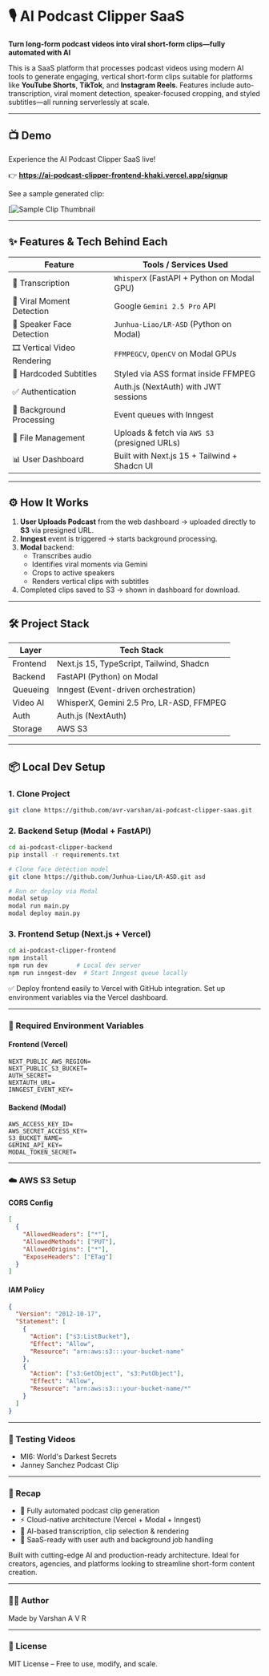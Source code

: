 # 🎙️ AI Podcast Clipper SaaS

**Turn long-form podcast videos into viral short-form clips—fully automated with AI**

This is a SaaS platform that processes podcast videos using modern AI tools to generate engaging, vertical short-form clips suitable for platforms like **YouTube Shorts**, **TikTok**, and **Instagram Reels**. Features include auto-transcription, viral moment detection, speaker-focused cropping, and styled subtitles—all running serverlessly at scale.


-----


## 📺 Demo

Experience the AI Podcast Clipper SaaS live!

👉 **https://ai-podcast-clipper-frontend-khaki.vercel.app/signup**

See a sample generated clip:

[![Sample Clip Thumbnail]((https://raw.githubusercontent.com/avr-varshan/ai-podcast-clipper-saas/main/resources/sample/thumbnail.jpg)](https://github.com/avr-varshan/ai-podcast-clipper-saas/blob/main/resources/sample/sample_clip.mp4))

---

## ✨ Features & Tech Behind Each

| Feature | Tools / Services Used |
|---|---|
| 🎼 Transcription | `WhisperX` (FastAPI + Python on Modal GPU) |
| 🧠 Viral Moment Detection | Google `Gemini 2.5 Pro` API |
| 🎯 Speaker Face Detection | `Junhua-Liao/LR-ASD` (Python on Modal) |
| 🎞️ Vertical Video Rendering | `FFMPEGCV`, `OpenCV` on Modal GPUs |
| 📃 Hardcoded Subtitles | Styled via ASS format inside FFMPEG |
| ✅ Authentication | Auth.js (NextAuth) with JWT sessions |
| 🔄 Background Processing | Event queues with Inngest |
| 📁 File Management | Uploads & fetch via `AWS S3` (presigned URLs) |
| 📊 User Dashboard | Built with Next.js 15 + Tailwind + Shadcn UI |

-----

## ⚙️ How It Works

1.  **User Uploads Podcast** from the web dashboard → uploaded directly to **S3** via presigned URL.
2.  **Inngest** event is triggered → starts background processing.
3.  **Modal** backend:
      - Transcribes audio
      - Identifies viral moments via Gemini
      - Crops to active speakers
      - Renders vertical clips with subtitles
4.  Completed clips saved to S3 → shown in dashboard for download.

-----

## 🛠 Project Stack

| Layer | Tech Stack |
|---|---|
| Frontend | Next.js 15, TypeScript, Tailwind, Shadcn |
| Backend | FastAPI (Python) on Modal |
| Queueing | Inngest (Event-driven orchestration) |
| Video AI | WhisperX, Gemini 2.5 Pro, LR-ASD, FFMPEG |
| Auth | Auth.js (NextAuth) |
| Storage | AWS S3 |

-----

## 📦 Local Dev Setup

### 1\. Clone Project

```bash
git clone https://github.com/avr-varshan/ai-podcast-clipper-saas.git
```

### 2\. Backend Setup (Modal + FastAPI)

```bash
cd ai-podcast-clipper-backend
pip install -r requirements.txt

# Clone face detection model
git clone https://github.com/Junhua-Liao/LR-ASD.git asd

# Run or deploy via Modal
modal setup
modal run main.py
modal deploy main.py
```

### 3\. Frontend Setup (Next.js + Vercel)

```bash
cd ai-podcast-clipper-frontend
npm install
npm run dev        # Local dev server
npm run inngest-dev  # Start Inngest queue locally
```

✅ Deploy frontend easily to Vercel with GitHub integration. Set up environment variables via the Vercel dashboard.

-----

### 🔐 Required Environment Variables

#### Frontend (Vercel)

```
NEXT_PUBLIC_AWS_REGION=
NEXT_PUBLIC_S3_BUCKET=
AUTH_SECRET=
NEXTAUTH_URL=
INNGEST_EVENT_KEY=
```

#### Backend (Modal)

```
AWS_ACCESS_KEY_ID=
AWS_SECRET_ACCESS_KEY=
S3_BUCKET_NAME=
GEMINI_API_KEY=
MODAL_TOKEN_SECRET=
```

-----

### ☁️ AWS S3 Setup

#### CORS Config

```json
[
  {
    "AllowedHeaders": ["*"],
    "AllowedMethods": ["PUT"],
    "AllowedOrigins": ["*"],
    "ExposeHeaders": ["ETag"]
  }
]
```

#### IAM Policy

```json
{
  "Version": "2012-10-17",
  "Statement": [
    {
      "Action": ["s3:ListBucket"],
      "Effect": "Allow",
      "Resource": "arn:aws:s3:::your-bucket-name"
    },
    {
      "Action": ["s3:GetObject", "s3:PutObject"],
      "Effect": "Allow",
      "Resource": "arn:aws:s3:::your-bucket-name/*"
    }
  ]
}
```

-----

### 🧪 Testing Videos

  * MI6: World's Darkest Secrets
  * Janney Sanchez Podcast Clip

-----

### 📌 Recap

  * 🔁 Fully automated podcast clip generation
  * ⚡ Cloud-native architecture (Vercel + Modal + Inngest)
  * 🎥 AI-based transcription, clip selection & rendering
  * 💼 SaaS-ready with user auth and background job handling

Built with cutting-edge AI and production-ready architecture. Ideal for creators, agencies, and platforms looking to streamline short-form content creation.

-----

### 🧑‍💻 Author

Made by Varshan A V R

-----

### 📄 License

MIT License – Free to use, modify, and scale.

```
```
